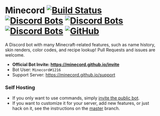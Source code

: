 # Minecord [![Build Status](https://travis-ci.com/Tisawesomeness/Minecord.svg?branch=refactor)](https://travis-ci.com/Tisawesomeness/Minecord) [![Discord Bots](https://discordbots.org/api/widget/status/292279711034245130.png)](https://discordbots.org/bot/292279711034245130) [![Discord Bots](https://discordbots.org/api/widget/servers/292279711034245130.png)](https://discordbots.org/bot/292279711034245130) [![Discord Bots](https://discordbots.org/api/widget/upvotes/292279711034245130.png)](https://discordbots.org/bot/292279711034245130) [![GitHub](https://img.shields.io/github/license/Tisawesomeness/Minecord)](https://github.com/Tisawesomeness/Minecord/blob/refactor/LICENSE)

A Discord bot with many Minecraft-related features, such as name history, skin renders, color codes, and recipe lookup! Pull Requests and issues are welcome.

- **Official Bot Invite: https://minecord.github.io/invite**
- Bot User: `Minecord#1216`
- Support Server: https://minecord.github.io/support

### Self Hosting

- If you only want to use commands, simply [invite the public bot](https://discordapp.com/oauth2/authorize?client_id=292279711034245130&scope=bot&permissions=93248).
- If you want to customize it for your server, add new features, or just hack on it, see the instructions on the [master](https://github.com/Tisawesomeness/Minecord/tree/master) branch.

